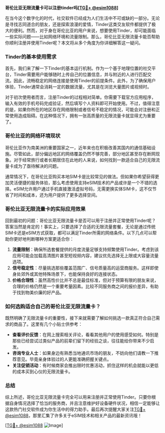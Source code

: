 **哥伦比亚无限流量卡可以注册tinder吗[[TG💪+ @esim1088](https://t.me/s/esim1088)]**

在当今这个数字化的时代，社交软件已经成为人们生活中不可或缺的一部分。无论是寻找志同道合的朋友，还是探索浪漫的爱情，Tinder这类交友软件都提供了极大的便利。然而，对于身在哥伦比亚的用户来说，想要使用Tinder，却可能面临一些实际问题——比如网络环境和流量限制。那么，哥伦比亚无限流量卡能否帮助你顺利注册并使用Tinder呢？本文将从多个角度为你详细解答这一疑问。

### Tinder的基本使用需求

首先，我们来了解一下Tinder的基本运行机制。作为一个基于地理位置的社交平台，Tinder需要用户能够随时上传自己的位置信息，并与附近的人进行匹配交流。因此，流畅稳定的网络连接是使用Tinder的前提条件。此外，为了确保用户体验，Tinder通常会消耗一定的数据流量，尤其是在浏览大量图片或视频时。

对于初次使用者而言，注册Tinder的过程相对简单。你需要下载官方应用程序，输入有效的手机号码完成验证，然后填写个人资料即可开始使用。不过，值得注意的是，如果你所在的地区存在网络限制或者信号不稳定的情况，可能会对注册和正常使用造成阻碍。在这种情况下，拥有一张高质量的无限流量卡就显得尤为重要了。

### 哥伦比亚的网络环境现状

哥伦比亚作为南美洲的重要国家之一，近年来也在积极改善其国内的通信基础设施。尽管如此，部分偏远地区的网络覆盖仍然不够完善，部分地区甚至存在断网现象。对于经常旅行或者长期居住在此地的人来说，如何找到一款适合自己的无限流量卡成为了亟待解决的问题。

通常情况下，在哥伦比亚购买本地SIM卡是比较常见的做法。但如果你希望获得更加灵活便捷的服务体验，那么考虑使用支持eSIM技术的产品或许是一个不错的选择。eSIM允许用户通过手机直接激活虚拟号码，无需更换实体SIM卡，这不仅节省了时间和成本，还为用户提供了更多选择空间。

### 哥伦比亚无限流量卡的实际应用效果

回到最初的问题：哥伦比亚无限流量卡是否可以用于注册并正常使用Tinder呢？答案当然是肯定的！事实上，只要选择了合适的无限流量套餐，无论是通过传统SIM卡还是eSIM方式获取，都可以满足Tinder所需的网络条件。以下几点可以帮助你更好地判断哪种方案更适合你：

1. **流量限制**：确保所选套餐提供的月度流量足够支持频繁使用Tinder。考虑到该应用可能会加载高清图片甚至短视频内容，建议优先选择无上限或大容量流量选项。
2. **信号稳定性**：尽量挑选那些覆盖范围广、信号质量高的运营商服务。这样即使身处郊外或其他特殊场景下，也能保持良好的连接状态。
3. **价格合理性**：虽然高性价比并不总是最佳标准，但对于预算有限的朋友来说，合理的价格仍然是一个重要考量因素。比较不同服务商之间的报价差异，有助于找到物美价廉的好产品。

### 如何选购适合自己的哥伦比亚无限流量卡？

既然明确了无限流量卡的重要性，接下来就需要了解如何挑选一款真正符合自己需求的商品了。这里有几个小贴士供参考：

- **查看评价反馈**：在网上搜索相关评论，看看其他用户的使用感受如何。特别是那些已经尝试过类似产品的前辈们留下的经验之谈，往往能给你带来不少启发。
- **咨询专业人士**：如果身边有熟悉当地通讯市场的朋友，不妨向他们请教一下推荐意见。毕竟亲身体验过的人更能准确把握关键点。
- **关注促销活动**：有时候商家会推出限时优惠活动，抓住这样的机会就能以更低的成本买到心仪的无限流量卡。

### 总结

综上所述，哥伦比亚无限流量卡完全可以用来注册并正常使用Tinder。只要你根据自身情况选择了恰当的服务商，并且注意维护好设备硬件状况，相信一定能够让这款热门社交软件成为你生活中的得力助手。最后再次提醒大家关注[TG💪+ @esim1088](https://t.me/s/esim1088)，那里汇集了许多关于eSIM技术和相关产品的最新资讯哦！

[[TG💪+ @esim1088](https://t.me/s/esim1088) ![Image](https://i.postimg.cc/4NQfJmqS/Snipaste-2025-05-13-00-14-12.png)]